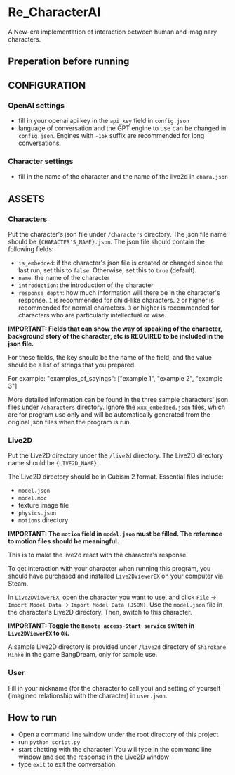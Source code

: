 # Re_CharacterAI
A New-era implementation of interaction between human and imaginary characters.

## Preperation before running
## CONFIGURATION
### OpenAI settings
- fill in your openai api key in the `api_key` field in `config.json`
- language of conversation and the GPT engine to use can be changed in `config.json`. Engines with `-16k` suffix are recommended for long conversations.
### Character settings
- fill in the name of the character and the name of the live2d in `chara.json`
  
## ASSETS
### Characters
Put the character's json file under `/characters` directory. The json file name should be `{CHARACTER'S_NAME}.json`. 
The json file should contain the following fields:
- `is_embedded`: if the character's json file is created or changed since the last run, set this to `false`. Otherwise, set this to `true` (default).
- `name`: the name of the character
- `introduction`: the introduction of the character
- `response_depth`: how much information will there be in the character's response. `1` is recommended for child-like characters. `2` or higher is recommended for normal characters. `3` or higher is recommended for characters who are particularly intellectual or wise.

**IMPORTANT: Fields that can show the way of speaking of the character, background story of the character, etc is REQUIRED to be included in the json file.**

For these fields, the key should be the name of the field, and the value should be a list of strings that you prepared.

For example: "examples_of_sayings": ["example 1", "example 2", "example 3"]

More detailed information can be found in the three sample characters' json files under `/characters` directory. Ignore the `xxx_embedded.json` files, which are for program use only and will be automatically generated from the original json files when the program is run.

### Live2D
Put the Live2D directory under the `/live2d` directory. The Live2D directory name should be `{LIVE2D_NAME}`.

The Live2D directory should be in Cubism 2 format. Essential files include:
- `model.json`
- `model.moc`
- texture image file
- `physics.json`
- `motions` directory

**IMPORTANT: The `motion` field in `model.json` must be filled. The reference to motion files should be meaningful.**

This is to make the live2d react with the character's response.

To get interaction with your character when running this program, you should have purchased and installed `Live2DViewerEX` on your computer via Steam.

In `Live2DViewerEX`, open the character you want to use, and click `File` -> `Import Model Data` -> `Import Model Data (JSON)`. Use the `model.json` file in the character's Live2D directory. Then, switch to this character.

**IMPORTANT: Toggle the `Remote access`-`Start service` switch in `Live2DViewerEX` to `ON`.**

A sample Live2D directory is provided under `/live2d` directory of `Shirokane Rinko` in the game BangDream, only for sample use.

### User
Fill in your nickname (for the character to call you) and setting of yourself (imagined relationship with the character) in `user.json`.

## How to run
- Open a command line window under the root directory of this project
- run `python script.py`
- start chatting with the character! You will type in the command line window and see the response in the Live2D window
- type `exit` to exit the conversation